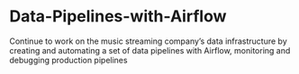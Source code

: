 # Data-Pipelines-with-Airflow
Continue to work on the music streaming company’s data infrastructure by creating and automating a set of data pipelines with Airflow, monitoring and debugging production pipelines 
